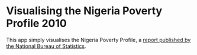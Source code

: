 # Visualising the Nigeria Poverty Profile 2010

This app simply visualises the Nigeria Poverty Profile, a [report published by the National Bureau of Statistics](http://nigerianstat.gov.ng/pdfuploads/Nigeria%20Poverty%20Profile%202010.pdf).
